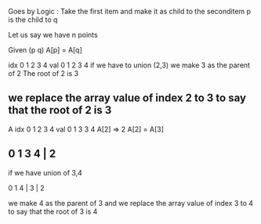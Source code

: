 Goes by Logic :
Take the first item and make it as child to the seconditem
p is the child to q

Let us say we have n points

Given (p q)
A[p] = A[q]

idx 0 1 2 3 4
val 0 1 2 3 4
if we have to union (2,3)
we make 3 as the parent of 2
The root of 2 is 3

we replace the array value of index 2 to 3 to say that the root of 2 is 3
---------------
A
idx 0 1 2 3 4
val 0 1 3 3 4
A[2] => 2
A[2] = A[3]

0 1 3 4
    |
    2
---------------
if we have union of 3,4

0 1 4
    |
    3
    |
    2

we make 4 as the parent of 3
and we replace the array value of index 3 to 4 to say that the root of 3 is 4